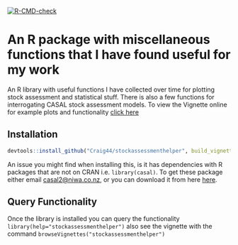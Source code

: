 <!-- badges: start -->
[![R-CMD-check](https://github.com/Craig44/stockassessmenthelper/workflows/R-CMD-check/badge.svg)](https://github.com/Craig44/stockassessmenthelper/actions)
<!-- badges: end -->
  
# An R package with miscellaneous functions that I have found useful for my work
An R library with useful functions I have collected over time for plotting stock assessment and statistical stuff.
There is also a few functions for interrogating CASAL stock assessment models. To view the Vignette online for example plots and functionality [click here](http://htmlpreview.github.io/?https://github.com/Craig44/stockassessmenthelper/blob/master/vignettes/ExampleUseage.html)

## Installation
```r
devtools::install_github("Craig44/stockassessmenthelper", build_vignettes  = TRUE)
```
An issue you might find when installing this, is it has dependencies with R packages that are not on CRAN i.e. `library(casal)`. To get these package either email casal2@niwa.co.nz, or you can download it from here [here](https://casal2.github.io/casal/).

## Query Functionality
Once the library is installed you can query the functionality `library(help="stockassessmenthelper")` also see the vignette with the command `browseVignettes("stockassessmenthelper")`
